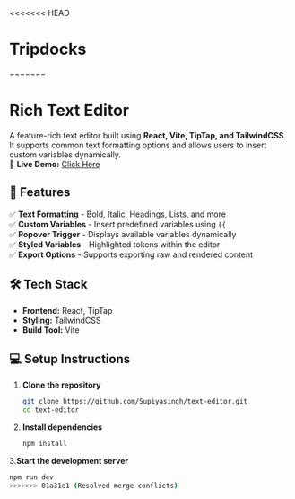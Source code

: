 <<<<<<< HEAD
# Tripdocks
=======
# Rich Text Editor  

A feature-rich text editor built using **React, Vite, TipTap, and TailwindCSS**. It supports common text formatting options and allows users to insert custom variables dynamically.  
🚀 **Live Demo:** [Click Here](https://cute-kelpie-636701.netlify.app/)  
## 🚀 Features  

✅ **Text Formatting** - Bold, Italic, Headings, Lists, and more  
✅ **Custom Variables** - Insert predefined variables using `{{`  
✅ **Popover Trigger** - Displays available variables dynamically  
✅ **Styled Variables** - Highlighted tokens within the editor  
✅ **Export Options** - Supports exporting raw and rendered content  

## 🛠 Tech Stack  

- **Frontend:** React, TipTap  
- **Styling:** TailwindCSS  
- **Build Tool:** Vite  



## 💻 Setup Instructions  

1. **Clone the repository**  
   ```sh
   git clone https://github.com/Supiyasingh/text-editor.git
   cd text-editor
   
2. **Install dependencies**
   ```sh
   npm install


3.**Start the development server**
  ```sh
  npm run dev
>>>>>>> 01a31e1 (Resolved merge conflicts)
